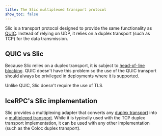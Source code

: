 ```yaml
---
title: The Slic multiplexed transport protocol
show_toc: false
---
```


Slic is a transport protocol designed to provide the same functionality as [QUIC][quic]. Instead of relying on UDP, it
relies on a duplex transport (such as TCP) for the data transmission.

## QUIC vs Slic

Because Slic relies on a duplex transport, it is subject to [head-of-line blocking][hol]. QUIC doesn't have this problem
so the use of the QUIC transport should always be privileged in deployments where it is supported.

Unlike QUIC, Slic doesn't require the use of TLS.

## IceRPC's Slic implementation

Slic provides a multiplexing adapter that converts any [duplex transport][duplex-transport] into a [multiplexed
transport][multiplexed-transport]. While it is typically used with the TCP duplex transport implementation, it can be
used with any other implementation (such as the Coloc duplex transport).

[hol]: https://en.wikipedia.org/wiki/Head-of-line_blocking
[quic]: https://datatracker.ietf.org/doc/rfc9000
[duplex-transport]: ../protocols-and-transports/ice-duplex-transports
[multiplexed-transport]: ../protocols-and-transports/icerpc-multiplexed-transports
